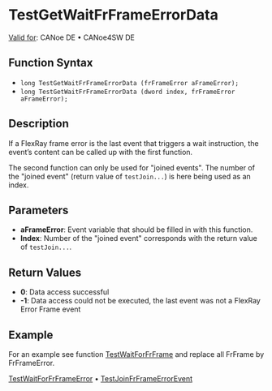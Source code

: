# TestGetWaitFrFrameErrorData

[Valid for](../../../Shared/FeatureAvailability.md): CANoe DE • CANoe4SW DE

## Function Syntax

- `long TestGetWaitFrFrameErrorData (frFrameError aFrameError);`
- `long TestGetWaitFrFrameErrorData (dword index, frFrameError aFrameError);`

## Description

If a FlexRay frame error is the last event that triggers a wait instruction, the event’s content can be called up with the first function.

The second function can only be used for "joined events". The number of the "joined event" (return value of `testJoin...`) is here being used as an index.

## Parameters

- **aFrameError**: Event variable that should be filled in with this function.
- **Index**: Number of the "joined event" corresponds with the return value of `testJoin...`.

## Return Values

- **0**: Data access successful
- **-1**: Data access could not be executed, the last event was not a FlexRay Error Frame event

## Example

For an example see function [TestWaitForFrFrame](CAPLfunctionTestWaitForFrFrame.md) and replace all FrFrame by FrFrameError.

[TestWaitForFrFrameError](CAPLfunctionTestWaitForFrFrameError.md) • [TestJoinFrFrameErrorEvent](CAPLfunctionTestJoinFrFrameErrorEvent.md)
